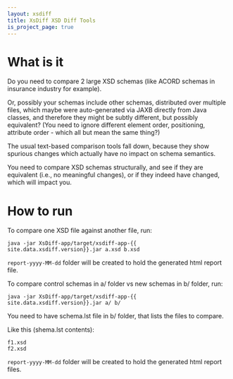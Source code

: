 ```yaml
---
layout: xsdiff
title: XsDiff XSD Diff Tools
is_project_page: true
---
```


# What is it

Do you need to compare 2 large XSD schemas (like ACORD schemas in insurance industry for example).

Or, possibly your schemas include other schemas, distributed over multiple files, which maybe were auto-generated via JAXB directly from Java classes, and therefore they might be subtly different, but possibly equivalent?
(You need to ignore different element order, positioning, attribute order - which all but mean the same thing?)

The usual text-based comparison tools fall down, because they show spurious changes which actually have no impact on schema semantics.

You need to compare XSD schemas structurally, and see if they are equivalent (i.e., no meaningful changes), or if they indeed have changed, which will impact you.

# How to run

To compare one XSD file against another file, run:
~~~~
java -jar XsDiff-app/target/xsdiff-app-{{ site.data.xsdiff.version}}.jar a.xsd b.xsd
~~~~
`report-yyyy-MM-dd` folder will be created to hold the generated html report file.


To compare control schemas in a/ folder vs new schemas in b/ folder, run:

~~~~
java -jar XsDiff-app/target/xsdiff-app-{{ site.data.xsdiff.version}}.jar a/ b/
~~~~

You need to have schema.lst file in b/ folder, that lists the files to compare.

Like this (shema.lst contents):
~~~~
f1.xsd
f2.xsd
~~~~

`report-yyyy-MM-dd` folder will be created to hold the generated html report files.
